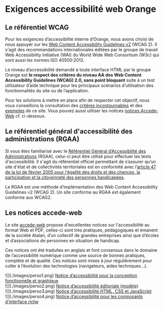 # Exigences accessibilité web Orange
<script>$(document).ready(function () {
    setBreadcrumb([{"label":"Ensemble des exigences"}]);
});</script>
## Le référentiel WCAG

Pour les exigences d’accessibilité interne d’Orange, nous avons choisi de nous appuyer sur les [Web Content Accessibility Guidelines v2](http://www.w3.org/Translations/WCAG20-fr/) (WCAG 2). Il s'agit des recommandations internationales éditées par le groupe de travail Web Accessibility Initiative (WAI) du World Wide Web Consortium (W3c) qui sont aussi les normes ISO 40500:2012.

Le niveau d’accessibilité demandé à toute interface HTML par le groupe Orange est **le respect des critères du niveau AA des Web Content Accessibility Guidelines (WCAG) 2.0, sans point bloquant** suite à un test utilisateur d’aide technique pour les principaux scénarios d’utilisation des fonctionnalités du site ou de l’application.

Pour les solutions à mettre en place afin de respecter cet objectif, nous vous conseillons la consultation des [critères incontournables](./fondamentaux.html) et des [exemples](./exemples.html) de ce site. Vous pouvez aussi utiliser les notices  [notices Accede-Web](http://www.accede-web.com/notices/) cf. ci-dessous. 


## Le référentiel général d'accessibilité des administrations (RGAA)

Si vous êtes familiarisé avec le [Référentiel Général d’Accessibilité des Administrations](http://references.modernisation.gouv.fr/referentiel) (RGAA), celui-ci peut être utilisé pour effectuer les tests d'accessibilité. 
Il s'agit du référentiel officiel permettant de s’assurer qu’un site d'état et de collectivités territoriales est en conformité avec l’[article 47 de la loi de février 2005 pour l'égalité des droits et des chances, la participation et la citoyenneté des personnes handicapées](http://www.legifrance.gouv.fr/affichTexteArticle.do?idArticle=JORFARTI000001290363&cidTexte=JORFTEXT000000809647).

Le RGAA est une méthode d’implémentation des Web Content Accessibility Guidelines v2 (WCAG 2). Un site conforme au RGAA est également conforme aux WCAG2.  

## Les notices accede-web

Le site [accede-web](http://accede-web.com/) propose d'excellentes notices sur l'accessibilité au format Web et PDF, celles-ci sont très pratiques, pédagogiques et émanent de la société Atalan, d’un collectif de grandes entreprises ainsi que d’écoles et d’associations de personnes en situation de handicap.

Ces notices ont été traduites en anglais et font consensus dans le domaine de l’accessibilité numérique comme une source de bonnes pratiques, complète et de qualité. Ces notices sont mises à jour régulièrement pour coller à l’évolution des technologies (navigateurs, aides techniques…).

<p class="row">  
    <div class="perso col-sm-12 col-md-6 col-lg-3">
        ![](./images/perso1.png) 
        <a href="http://www.accede-web.com/notices/graphique/" class="btn btn-info">Notice d’accessibilité pour la conception fonctionnelle et graphique</a>
    </div>
    <div class="perso col-sm-12 col-md-6 col-lg-3">
        ![](./images/perso2.png)    
        <a href="http://www.accede-web.com/notices/editoriale/" class="btn btn-info">Notice d’accessibilité éditoriale (modèle)</a>
    </div>
    <div class="perso col-sm-12 col-md-6 col-lg-3">
        ![](./images/perso3.png)  
        <a href="http://www.accede-web.com/notices/html-css-javascript/" class="btn btn-info">Notice d’accessibilité HTML, CSS et JavaScript</a>
    </div>
    <div class="perso col-sm-12 col-md-6 col-lg-3">
        ![](./images/perso4.png)  
        <a href="http://www.accede-web.com/notices/interface-riche/" class="btn btn-info">Notice d’accessibilité pour les composants d’interface riche</a>
    </div>      
</p>

<br>&nbsp;
<!--  This file is part of a11y-guidelines | Our vision of mobile & web accessibility guidelines and best practices, with valid/invalid examples.
 Copyright (C) 2016  Orange SA
 See the Creative Commons Legal Code Attribution-ShareAlike 3.0 Unported License for more details (LICENSE file). -->
